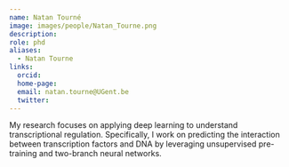 ```yaml
---
name: Natan Tourné
image: images/people/Natan_Tourne.png
description:
role: phd
aliases:
  - Natan Tourne
links:
  orcid: 
  home-page: 
  email: natan.tourne@UGent.be
  twitter: 
---
```


My research focuses on applying deep learning to understand transcriptional regulation. Specifically, I work on predicting the interaction between transcription factors and DNA by leveraging unsupervised pre-training and two-branch neural networks.